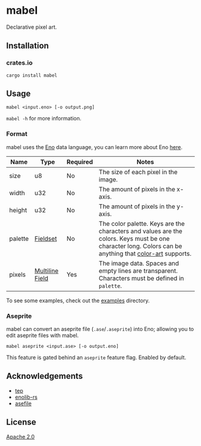 # mabel

Declarative pixel art.

## Installation

### crates.io

    cargo install mabel

## Usage

    mabel <input.eno> [-o output.png]

`mabel -h` for more information.

### Format

mabel uses the [Eno](https://eno-lang.org) data language, you can learn more about Eno
[here](https://eno-lang.org/guide).

| Name    | Type                                                                    | Required | Notes                                                                                                                                                                                                    |
|---------|-------------------------------------------------------------------------|----------|----------------------------------------------------------------------------------------------------------------------------------------------------------------------------------------------------------|
| size    | u8                                                                      | No       | The size of each pixel in the image.                                                                                                                                                                     |
| width   | u32                                                                     | No       | The amount of pixels in the x-axis.                                                                                                                                                                      |
| height  | u32                                                                     | No       | The amount of pixels in the y-axis.                                                                                                                                                                      |
| palette | [Fieldset](https://eno-lang.org/guide/elements/fieldsets)               | No       | The color palette. Keys are the characters and values are the colors. Keys must be one character long. Colors can be anything that [color-art](https://color-art.netlify.app/guide/usage.html) supports. |
| pixels  | [Multiline Field](https://eno-lang.org/guide/elements/multiline-fields) | Yes      | The image data. Spaces and empty lines are transparent. Characters must be defined in `palette`.                                                                                                         |

To see some examples, check out the [examples](examples) directory.

### Aseprite

mabel can convert an aseprite file (`.ase`/`.aseprite`) into Eno; allowing you to edit aseprite files with mabel.

    mabel aseprite <input.ase> [-o output.eno]

This feature is gated behind an `aseprite` feature flag. Enabled by default.

## Acknowledgements

- [tep](https://github.com/gennyble/tep)
- [enolib-rs](https://codeberg.org/simonrepp/enolib-rs)
- [asefile](https://github.com/alpine-alpaca/asefile)

## License

[Apache 2.0](LICENSE)
